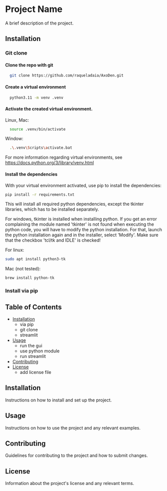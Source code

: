 # Project Name

A brief description of the project.

## Installation

### Git clone
#### Clone the repo with git
```bash
  git clone https://github.com/raqueladaia/AxoDen.git
```

#### Create a virtual environment
```bash
  python3.11 -m venv .venv
```

#### Activate the created virtual environment.

Linux, Mac:
```bash
  source .venv/bin/activate
```

Window:
```bash
  .\.venv\Scripts\activate.bat
```

For more information regarding virtual environments, see https://docs.python.org/3/library/venv.html

#### Install the dependencies

With your virtual environment activated, use pip to install the dependencies:

```bash
pip install -r requirements.txt
```

This will install all required python dependencies, except the tkinter libraries, which has to be installed separately.

For windows, tkinter is installed when installing python.
If you get an error complaining the module named 'tkinter' is not found when executing the python code, you will have to modify the python installation. For that, launch the python installation again and in the installer, select 'Modify'. Make sure that the checkbox 'tcl/tk and IDLE' is checked!

For linux:
```bash
sudo apt install python3-tk
```

Mac (not tested):
```bash
brew install python-tk
```

### Install via pip

## Table of Contents

- [Installation](#installation)
  - via pip
  - git clone
  - streamlit
- [Usage](#usage)
  - run the gui
  - use python module
  - run streamlit
- [Contributing](#contributing)
- [License](#license)
  - add license file

## Installation

Instructions on how to install and set up the project.

## Usage

Instructions on how to use the project and any relevant examples.

## Contributing

Guidelines for contributing to the project and how to submit changes.

## License

Information about the project's license and any relevant terms.
